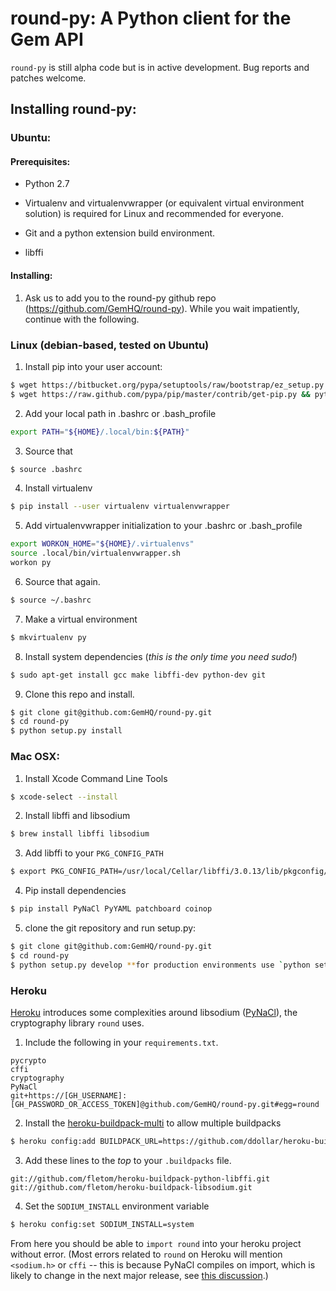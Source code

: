 # round-py: A Python client for the Gem API


`round-py` is still alpha code but is in active development. Bug reports and
patches welcome.


## Installing round-py:

### Ubuntu:

#### Prerequisites:

* Python 2.7

* Virtualenv and virtualenvwrapper (or equivalent virtual environment solution) is required for Linux and recommended for everyone.

* Git and a python extension build environment.

* libffi

#### Installing:

1. Ask us to add you to the round-py github repo (https://github.com/GemHQ/round-py). While you wait impatiently, continue with the following.


### Linux (debian-based, tested on Ubuntu)

1. Install pip into your user account:

  ```bash
  $ wget https://bitbucket.org/pypa/setuptools/raw/bootstrap/ez_setup.py && python ez_setup.py –-user
  $ wget https://raw.github.com/pypa/pip/master/contrib/get-pip.py && python get-pip.py –-user
  ```

2. Add your local path in .bashrc or .bash_profile

  ```bash
  export PATH="${HOME}/.local/bin:${PATH}"
  ```

3. Source that

  ```bash
  $ source .bashrc
  ```

4. Install virtualenv

  ```bash
  $ pip install --user virtualenv virtualenvwrapper
  ```

5. Add virtualenvwrapper initialization to your .bashrc or .bash_profile

  ```bash
  export WORKON_HOME="${HOME}/.virtualenvs"
  source .local/bin/virtualenvwrapper.sh
  workon py
  ```

6. Source that again.
  ```bash
  $ source ~/.bashrc
  ```

7. Make a virtual environment

  ```bash
  $ mkvirtualenv py
  ```

8. Install system dependencies (*this is the only time you need sudo!*)

  ```bash
  $ sudo apt-get install gcc make libffi-dev python-dev git
  ```

9. Clone this repo and install.

  ```bash
  $ git clone git@github.com:GemHQ/round-py.git
  $ cd round-py
  $ python setup.py install
  ```

### Mac OSX:

1.  Install Xcode Command Line Tools
  ```bash
  $ xcode-select --install
  ```

2. Install libffi and libsodium
  ```bash
  $ brew install libffi libsodium
  ```

3. Add libffi to your `PKG_CONFIG_PATH`
  ```bash
  $ export PKG_CONFIG_PATH=/usr/local/Cellar/libffi/3.0.13/lib/pkgconfig/
  ```

4. Pip install dependencies
  ```bash
  $ pip install PyNaCl PyYAML patchboard coinop
  ```

5. clone the git repository and run setup.py:
  ```bash
  $ git clone git@github.com:GemHQ/round-py.git
  $ cd round-py
  $ python setup.py develop **for production environments use `python setup.py install`***
  ```

### Heroku

[Heroku](http://www.heroku.com) introduces some complexities around libsodium ([PyNaCl](https://pynacl.readthedocs.org/en/latest/)), the cryptography library `round` uses.

1. Include the following in your `requirements.txt`.
  ```
  pycrypto
  cffi
  cryptography
  PyNaCl
  git+https://[GH_USERNAME]:[GH_PASSWORD_OR_ACCESS_TOKEN]@github.com/GemHQ/round-py.git#egg=round
  ```

2. Install the [heroku-buildpack-multi](https://github.com/ddollar/heroku-buildpack-multi) to allow multiple buildpacks
  ```bash
  $ heroku config:add BUILDPACK_URL=https://github.com/ddollar/heroku-buildpack-multi.git
  ```

3. Add these lines to the *top* to your `.buildpacks` file.
  ```
  git://github.com/fletom/heroku-buildpack-python-libffi.git
  git://github.com/fletom/heroku-buildpack-libsodium.git
  ```

4. Set the `SODIUM_INSTALL` environment variable
  ```bash
  $ heroku config:set SODIUM_INSTALL=system
  ```

From here you should be able to `import round` into your heroku project without error. (Most errors related to `round` on Heroku will mention `<sodium.h>` or `cffi` -- this is because PyNaCl compiles on import, which is likely to change in the next major release, see [this discussion](https://github.com/pyca/pynacl/issues/79).)
